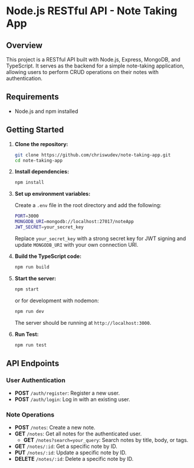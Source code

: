 # Node.js RESTful API - Note Taking App

## Overview

This project is a RESTful API built with Node.js, Express, MongoDB, and TypeScript. It serves as the backend for a simple note-taking application, allowing users to perform CRUD operations on their notes with authentication.

## Requirements

- Node.js and npm installed

## Getting Started

1. **Clone the repository:**

   ```bash
   git clone https://github.com/chriswudev/note-taking-app.git
   cd note-taking-app
   ```
2. **Install dependencies:**

   ```bash
   npm install
   ```

3. **Set up environment variables:**

   Create a `.env` file in the root directory and add the following:

   ```bash
   PORT=3000
   MONGODB_URI=mongodb://localhost:27017/noteApp
   JWT_SECRET=your_secret_key
   ```
   Replace `your_secret_key` with a strong secret key for JWT signing and update `MONGODB_URI` with your own connection URI.

4. **Build the TypeScript code:**

   ```bash
   npm run build
   ```

5. **Start the server:**

   ```bash
   npm start
   ```
   or for development with nodemon:

   ```bash
   npm run dev
   ```
   The server should be running at `http://localhost:3000`.

6. **Run Test:**

   ```bash
   npm run test
   ```

## API Endpoints

### User Authentication
- **POST** `/auth/register`: Register a new user.
- **POST** `/auth/login`: Log in with an existing user.
### Note Operations
- **POST** `/notes`: Create a new note.
- **GET** `/notes`: Get all notes for the authenticated user.
   - **GET** `/notes?search=your_query`: Search notes by title, body, or tags.
- **GET** `/notes/:id`: Get a specific note by ID.
- **PUT** `/notes/:id`: Update a specific note by ID.
- **DELETE** `/notes/:id`: Delete a specific note by ID.